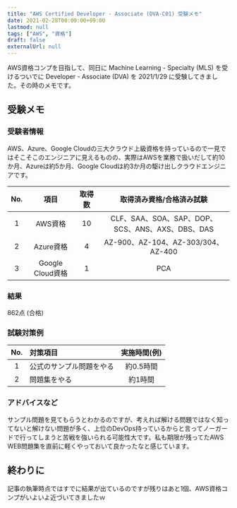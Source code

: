 ```yaml
---
title: "AWS Certified Developer - Associate (DVA-C01) 受験メモ"
date: 2021-02-28T00:00:00+09:00
lastmod: null
tags: ["AWS", "資格"]
draft: false
externalUrl: null
---
```


AWS資格コンプを目指して、同日に Machine Learning - Specialty (MLS) を受けるついでに Developer - Associate (DVA) を 2021/1/29 に受験してきました。その時のメモです。

## 受験メモ

### 受験者情報

AWS、Azure、Google Cloudの三大クラウド上級資格を持っているので一見ではそこそこのエンジニアに見えるものの、実際はAWSを業務で扱いだして約10か月、Azureは約5か月、Google Cloudは約3か月の駆け出しクラウドエンジニアです。

|No.|項目|取得数|取得済み資格/合格済み試験|
|:---:|:---:|:---:|:---:|
|1|AWS資格|10|CLF、SAA、SOA、SAP、DOP、SCS、ANS、AXS、DBS、DAS|
|2|Azure資格|4|AZ-900、AZ-104、AZ-303/304、AZ-400|
|3|Google Cloud資格|1|PCA|

### 結果

862点 (合格)

### 試験対策例

|No.|対策項目|実施時間(例)|
|:---:|:---|:---:|
|1|公式のサンプル問題をやる|約0.5時間|
|2|問題集をやる|約1時間|

### アドバイスなど

サンプル問題を見てもらうとわかるのですが、考えれば解ける問題ではなく知ってないと解けない問題が多く、上位のDevOps持っているからと言ってノーガードで行ってしまうと苦戦を強いられる可能性大です。私も期限が残ってたAWS WEB問題集を直前に軽くやっておいて良かったなと感じています。

## 終わりに

記事の執筆時点ではすでに結果が出ているのですが残りはあと1個、AWS資格コンプがいよいよ近づいてきましたｗ
